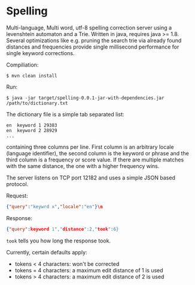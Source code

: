 
# Spelling

Multi-language, Multi word, utf-8 spelling correction server using a levenshtein automaton and a Trie.
Written in java, requires java >= 1.8. Several optimizations like e.g. pruning the search trie via already found
distances and frequencies provide single millisecond performance for single keyword corrections.

Compiliation:

```
$ mvn clean install
```

Run:

```
$ java -jar target/spelling-0.0.1-jar-with-dependencies.jar /path/to/dictionary.txt
```

The dictionary file is a simple tab separated list:

```
en  keyword 1 29383
en  keyword 2 28929
...
```

containing three columns per line. First column is an arbitrary locale (language identifier),
the second column is the keyword or phrase and the third column is a frequency or score value.
If there are multiple matches with the same distance, the one with a higher frequency wins.

The server listens on TCP port 12182 and uses a simple JSON based protocol.

Request:

```json
{"query":"keywrd x","locale":"en"}\n
```

Response:

```json
{"query":keyword 1","distance":2,"took":6}
```

`took` tells you how long the response took.

Currently, certain defaults apply:

* tokens < 4 characters: won't be corrected
* tokens = 4 characters: a maximum edit distance of 1 is used
* tokens > 4 characters: a maximum edit distance of 2 is used

